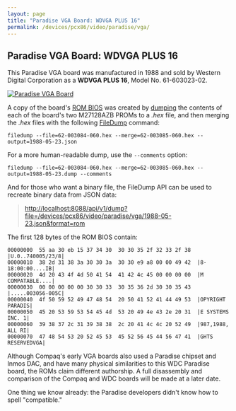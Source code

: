 ```yaml
---
layout: page
title: "Paradise VGA Board: WDVGA PLUS 16"
permalink: /devices/pcx86/video/paradise/vga/
---
```


Paradise VGA Board: WDVGA PLUS 16
---

This Paradise VGA board was manufactured in 1988 and sold by Western Digital Corporation as a **WDVGA PLUS 16**, Model No. 61-603023-02.
 
[<img src="https://www.pcjs.org/devices/pcx86/video/paradise/vga/Paradise_VGA_1988-640.jpg" alt="Paradise VGA Board"/>](https://www.pcjs.org/devices/pcx86/video/paradise/vga/Paradise_VGA_1988.jpg)

A copy of the board's [ROM BIOS](1988-05-23.json) was created by [dumping](/devices/pcx86/rom/compaq/deskpro386/#dumping-the-roms)
the contents of each of the board's two M27128AZB PROMs to a *.hex* file, and then merging the *.hex* files with the following
[FileDump](/modules/filedump/) command:

	filedump --file=62-003084-060.hex --merge=62-003085-060.hex --output=1988-05-23.json

For a more human-readable dump, use the `--comments` option:

	filedump --file=62-003084-060.hex --merge=62-003085-060.hex --output=1988-05-23.dump --comments

And for those who want a binary file, the FileDump API can be used to recreate binary data from JSON data:

> [http://localhost:8088/api/v1/dump?file=/devices/pcx86/video/paradise/vga/1988-05-23.json&format=rom](http://localhost:8088/api/v1/dump?file=/devices/pcx86/video/paradise/vga/1988-05-23.json&format=rom)

The first 128 bytes of the ROM BIOS contain:

	00000000  55 aa 30 eb 15 37 34 30  30 30 35 2f 32 33 2f 38  |U.0..740005/23/8|
	00000010  38 2d 31 38 3a 30 30 3a  30 30 e9 a8 00 00 49 42  |8-18:00:00....IB|
	00000020  4d 20 43 4f 4d 50 41 54  41 42 4c 45 00 00 00 00  |M COMPATABLE....|
	00000030  00 00 00 00 00 30 30 33  30 35 36 2d 30 30 35 43  |.....003056-005C|
	00000040  4f 50 59 52 49 47 48 54  20 50 41 52 41 44 49 53  |OPYRIGHT PARADIS|
	00000050  45 20 53 59 53 54 45 4d  53 20 49 4e 43 2e 20 31  |E SYSTEMS INC. 1|
	00000060  39 38 37 2c 31 39 38 38  2c 20 41 4c 4c 20 52 49  |987,1988, ALL RI|
	00000070  47 48 54 53 20 52 45 53  45 52 56 45 44 56 47 41  |GHTS RESERVEDVGA|

Although Compaq's early VGA boards also used a Paradise chipset and Inmos DAC, and have many physical similarities
to this WDC Paradise board, the ROMs claim different authorship.  A full disassembly and comparison of the Compaq and
WDC boards will be made at a later date.

One thing we know already: the Paradise developers didn't know how to spell "compatible."
